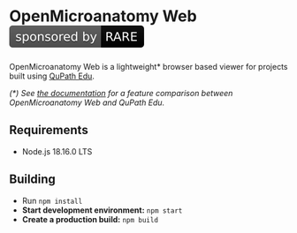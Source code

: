 # OpenMicroanatomy Web [![Sponsored by RARE](https://raw.githubusercontent.com/rareagency/assets/main/sponsored-by-rare.svg)](https://rare.fi/)

OpenMicroanatomy Web is a lightweight* browser based viewer for projects built using [QuPath Edu](http://github.com/openmicroanatomy/qupath-extension/).

_(\*) See [the documentation](https://openmicroanatomy.github.io/docs/#_feature_comparison) for a feature comparison between OpenMicroanatomy Web and QuPath Edu._

## Requirements

-   Node.js 18.16.0 LTS

## Building

-   Run `npm install`
-   **Start development environment:** `npm start`
-   **Create a production build:** `npm build`
